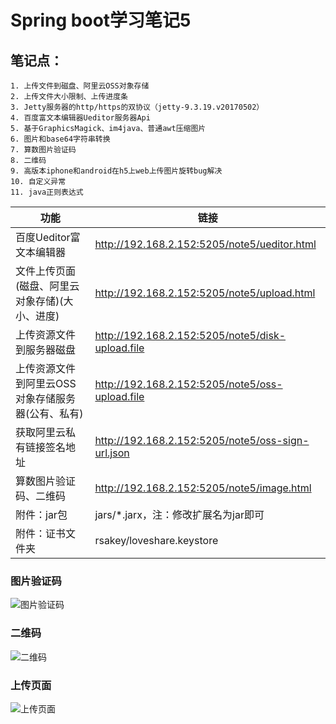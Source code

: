  Spring boot学习笔记5
============================
## 笔记点：
```
1. 上传文件到磁盘、阿里云OSS对象存储
2. 上传文件大小限制、上传进度条
3. Jetty服务器的http/https的双协议（jetty-9.3.19.v20170502）
4. 百度富文本编辑器Ueditor服务器Api
5. 基于GraphicsMagick、im4java、普通awt压缩图片
6. 图片和base64字符串转换
7. 算数图片验证码
8. 二维码
9. 高版本iphone和android在h5上web上传图片旋转bug解决
10. 自定义异常
11. java正则表达式
```

|功能|链接|
|---|---|
|百度Ueditor富文本编辑器|http://192.168.2.152:5205/note5/ueditor.html|
|文件上传页面(磁盘、阿里云对象存储)(大小、进度)|http://192.168.2.152:5205/note5/upload.html|
|上传资源文件到服务器磁盘|http://192.168.2.152:5205/note5/disk-upload.file|
|上传资源文件到阿里云OSS对象存储服务器(公有、私有)|http://192.168.2.152:5205/note5/oss-upload.file|
|获取阿里云私有链接签名地址|http://192.168.2.152:5205/note5/oss-sign-url.json|
|算数图片验证码、二维码|http://192.168.2.152:5205/note5/image.html|
|附件：jar包|jars/*.jarx，注：修改扩展名为jar即可|
|附件：证书文件夹|rsakey/loveshare.keystore|

### 图片验证码
![图片验证码](http://loveshare.oss-cn-shanghai.aliyuncs.com/universal/image/default/img-verified-eg.jpeg)
### 二维码
![二维码](http://loveshare.oss-cn-shanghai.aliyuncs.com/universal/image/default/defaultqrcode.jpeg)
### 上传页面
![上传页面](http://loveshare.oss-cn-shanghai.aliyuncs.com/universal/image/github/image-upload-html.png)
